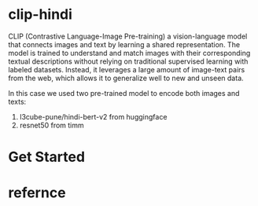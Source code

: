 # clip-hindi
CLIP (Contrastive Language-Image Pre-training)  a vision-language model that connects images and text by learning a shared representation. The model is trained to understand and match images with their corresponding textual descriptions without relying on traditional supervised learning with labeled datasets. Instead, it leverages a large amount of image-text pairs from the web, which allows it to generalize well to new and unseen data.

In this case we used two pre-trained model to encode both images and texts:

1) l3cube-pune/hindi-bert-v2 from huggingface 
2) resnet50 from timm 

# Get Started 



# refernce 

